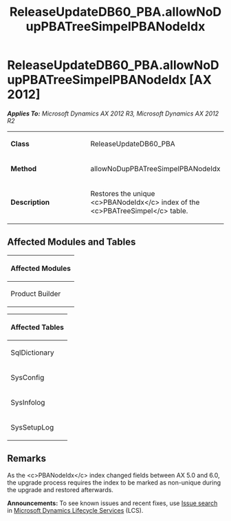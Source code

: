 ﻿---
title: ReleaseUpdateDB60_PBA.allowNoDupPBATreeSimpelPBANodeIdx
TOCTitle: ReleaseUpdateDB60_PBA.allowNoDupPBATreeSimpelPBANodeIdx
ms:assetid: 324a5bc9-feae-0c6d-76cf-d2970abca07a
ms:mtpsurl: https://msdn.microsoft.com/en-us/library/JJ685068(v=AX.60)
ms:contentKeyID: 49707522
ms.date: 05/18/2015
mtps_version: v=AX.60
---

# ReleaseUpdateDB60\_PBA.allowNoDupPBATreeSimpelPBANodeIdx [AX 2012]


_**Applies To:** Microsoft Dynamics AX 2012 R3, Microsoft Dynamics AX 2012 R2_

<table>
<colgroup>
<col style="width: 50%" />
<col style="width: 50%" />
</colgroup>
<tbody>
<tr class="odd">
<td><p><strong>Class</strong></p></td>
<td><p>ReleaseUpdateDB60_PBA</p></td>
</tr>
<tr class="even">
<td><p><strong>Method</strong></p></td>
<td><p>allowNoDupPBATreeSimpelPBANodeIdx</p></td>
</tr>
<tr class="odd">
<td><p><strong>Description</strong></p></td>
<td><p>Restores the unique &lt;c&gt;PBANodeIdx&lt;/c&gt; index of the &lt;c&gt;PBATreeSimpel&lt;/c&gt; table.</p></td>
</tr>
</tbody>
</table>


## Affected Modules and Tables

<table>
<colgroup>
<col style="width: 100%" />
</colgroup>
<thead>
<tr class="header">
<th><p>Affected Modules</p></th>
</tr>
</thead>
<tbody>
<tr class="odd">
<td><p>Product Builder</p></td>
</tr>
</tbody>
</table>


<table>
<colgroup>
<col style="width: 100%" />
</colgroup>
<thead>
<tr class="header">
<th><p>Affected Tables</p></th>
</tr>
</thead>
<tbody>
<tr class="odd">
<td><p>SqlDictionary</p></td>
</tr>
<tr class="even">
<td><p>SysConfig</p></td>
</tr>
<tr class="odd">
<td><p>SysInfolog</p></td>
</tr>
<tr class="even">
<td><p>SysSetupLog</p></td>
</tr>
</tbody>
</table>


## Remarks

As the \<c\>PBANodeIdx\</c\> index changed fields between AX 5.0 and 6.0, the upgrade process requires the index to be marked as non-unique during the upgrade and restored afterwards.

  
**Announcements:** To see known issues and recent fixes, use [Issue search](http://go.microsoft.com/fwlink/?linkid=389258) in [Microsoft Dynamics Lifecycle Services](http://go.microsoft.com/fwlink/?linkid=306505) (LCS).

